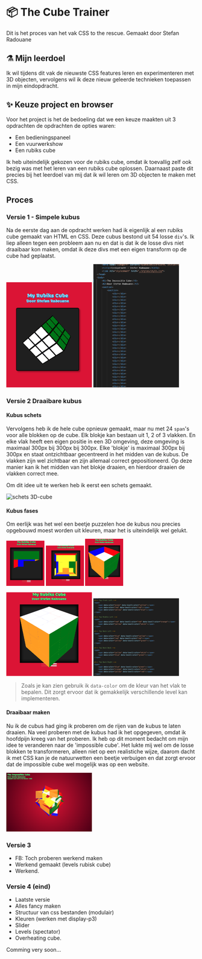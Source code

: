 # :package: The Cube Trainer

Dit is het proces van het vak CSS to the rescue.
Gemaakt door Stefan Radouane

## :alembic: Mijn leerdoel

Ik wil tijdens dit vak de nieuwste CSS features leren en experimenteren met 3D objecten, vervolgens wil ik deze nieuw geleerde technieken toepassen in mijn eindopdracht.

## :sparkles: Keuze project en browser

Voor het project is het de bedoeling dat we een keuze maakten uit 3 opdrachten de opdrachten de opties waren:

- Een bedieningspaneel
- Een vuurwerkshow
- Een rubiks cube

Ik heb uiteindelijk gekozen voor de rubiks cube, omdat ik toevallig zelf ook bezig was met het leren van een rubiks cube oplossen. Daarnaast paste dit precies bij het leerdoel van mij dat ik wil leren om 3D objecten te maken met CSS.

## Proces

### Versie 1 - Simpele kubus

Na de eerste dag aan de opdracht werken had ik eigenlijk al een rubiks cube gemaakt van HTML en CSS. Deze cubus bestond uit 54 losse `div`'s. Ik liep alleen tegen een probleem aan nu en dat is dat ik de losse divs niet draaibaar kon maken, omdat ik deze divs met een eigen transform op de cube had geplaatst.

<img src="/assets/process-images/v1.png"
     alt="v1 image"
     style="width: 45%;"/>
<img src="/assets/process-images/v1-code.png"
     alt="v1 code"
     style="width: 45%;"/>

### Versie 2 Draaibare kubus

#### Kubus schets

Vervolgens heb ik de hele cube opnieuw gemaakt, maar nu met 24 `span`'s voor alle blokken op de cube. Elk blokje kan bestaan uit 1, 2 of 3 vlakken. En elke vlak heeft een eigen positie in een 3D omgeving, deze omgeving is maximaal 300px bij 300px bij 300px. Elke 'blokje' is maximaal 300px bij 300px en staat ontzichtbaar gecentreerd in het midden van de kubus. De vlakken zijn wel zichtbaar en zijn allemaal correct gepositioneerd. Op deze manier kan ik het midden van het blokje draaien, en hierdoor draaien de vlakken correct mee.

Om dit idee uit te werken heb ik eerst een schets gemaakt.

<img src="/assets/process-images/v2-schets.png"
     alt="schets 3D-cube"
     style="width: 45%;"/>


#### Kubus fases

Om eerlijk was het wel een beetje puzzelen hoe de kubus nou precies opgebouwd moest worden uit kleuren, maar het is uiteindelijk wel gelukt.

<img src="/assets/process-images/v2-cube-fase-1.png"
     alt="3D-cube fase 1"
     style="width: 20%;"/>
<img src="/assets/process-images/v2-cube-fase-2.png"
     alt="3D-cube fase 2"
     style="width: 20%;"/>
<img src="/assets/process-images/v2-cube-fase-3.png"
     alt="3D-cube fase 3"
     style="width: 20%;"/>

<img src="/assets/process-images/v2-cube-fase-end.png"
     alt="3D-cube fase end"
     style="width: 45%;"/>
<img src="/assets/process-images/v2-code.png"
     alt="v2 code"   
     style="width: 45%;"/>

> Zoals je kan zien gebruik ik `data-color` om de kleur van het vlak te bepalen. Dit zorgt ervoor dat ik gemakkelijk verschillende level kan implementeren.

#### Draaibaar maken

Nu ik de cubus had ging ik proberen om de rijen van de kubus te laten draaien. Na veel proberen met de kubus had ik het opgegeven, omdat ik hoofdpijn kreeg van het proberen. Ik heb op dit moment bedacht om mijn idee te veranderen naar de 'impossible cube'. Het lukte mij wel om de losse blokken te transformeren, alleen niet op een realistiche wijze, daarom dacht ik met CSS kan je de natuurwetten een beetje verbuigen en dat zorgt ervoor dat de impossible cube wel mogelijk was op een website.

<img src="/assets/process-images/v2-impossible.png"
     alt="v2 impossible"   
     style="width: 45%;"/>


### Versie 3



-   FB: Toch proberen werkend maken
-   Werkend gemaakt (levels rubisk cube)
-   Werkend.

### Versie 4 (eind)

-   Laatste versie
-   Alles fancy maken
-   Structuur van css bestanden (modulair)
-   Kleuren (werken met display-p3)
-   Slider
-   Levels (spectator)
-   Overheating cube.

Comming very soon...
